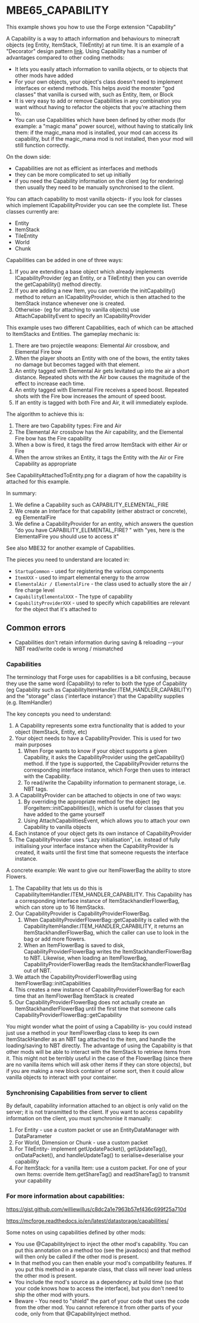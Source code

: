 # MBE65_CAPABILITY

This example shows you how to use the Forge extension "Capability"

A Capability is a way to attach information and behaviours to minecraft objects (eg Entity, ItemStack, TileEntity) at run time.  It is an example of a "Decorator" design pattern [link](https://www.geeksforgeeks.org/decorator-pattern/?ref=lbp).  Using Capability has a number of advantages compared to other coding methods:
* It lets you easily attach information to vanilla objects, or to objects that other mods have added
* For your own objects, your object's class doesn't need to implement interfaces or extend methods.  This helps avoid the monster "god classes" that vanilla is cursed with, such as Entity, Item, or Block
* It is very easy to add or remove Capabilities in any combination you want without having to refactor the objects that you're attaching them to. 
* You can use Capabilities which have been defined by other mods (for example: a "magic mana" power source), without having to statically link them: if the magic_mana mod is installed, your mod can access its capability, but if the magic_mana mod is not installed, then your mod will still function correctly.   

On the down side:
* Capabilities are not as efficient as interfaces and methods
* they can be more complicated to set up initially
* if you need the Capability information on the client (eg for rendering) then usually they need to be manually synchronised to the client.

You can attach capability to most vanilla objects- if you look for classes which implement ICapabilityProvider you can see the complete list.  These classes currently are:
* Entity
* ItemStack
* TileEntity
* World
* Chunk

Capabilities can be added in one of three ways:
1) If you are extending a base object which already implements ICapabilityProvider (eg an Entity, or a TileEntity) then you can override the getCapability() method directly.
2) If you are adding a new Item, you can override the initCapability() method to return an ICapabilityProvider, which is then attached to the ItemStack instance whenever one is created. 
3) Otherwise- (eg for attaching to vanilla objects) use AttachCapabilityEvent to specify an ICapabilityProvider 

This example uses two different Capabilities, each of which can be attached to ItemStacks and Entities.  The gameplay mechanic is:
1) There are two projectile weapons: Elemental Air crossbow, and Elemental Fire bow
2) When the player shoots an Entity with one of the bows, the entity takes no damage but becomes tagged with that element.
3) An entity tagged with Elemental Air gets levitated up into the air a short distance.  Repeated shots with the Air bow causes the magnitude of the effect to increase each time.
4) An entity tagged with Elemental Fire receives a speed boost.  Repeated shots with the Fire bow increases the amount of speed boost.
5) If an entity is tagged with both Fire and Air, it will immediately explode.

The algorithm to achieve this is:
1) There are two Capability types: Fire and Air
2) The Elemental Air crossbow has the Air capability, and the Elemental Fire bow has the Fire capability
3) When a bow is fired, it tags the fired arrow ItemStack with either Air or Fire
4) When the arrow strikes an Entity, it tags the Entity with the Air or Fire Capability as appropriate

See CapabilityAttachedToEntity.png for a diagram of how the capability is attached for this example.

In summary:
1) We define a Capability such as CAPABILITY_ELEMENTAL_FIRE
2) We create an Interface for that capability (either abstract or concrete), eg ElementalFire 
2) We define a CapabilityProvider for an entity, which answers the question "do you have CAPABILITY_ELEMENTAL_FIRE? " with "yes, here is the ElementalFire you should use to access it"

See also MBE32 for another example of Capabilities.

The pieces you need to understand are located in:

* `StartupCommon` - used for registering the various components
* `ItemXXX` - used to impart elemental energy to the arrow
* `ElementalAir / ElementalFire` - the class used to actually store the air / fire charge level
* `CapabilityElementalXXX` - The type of capability 
* `CapabilityProviderXXX` - used to specify which capabilities are relevant for the object that it's attached to  

## Common errors

* Capabilities don't retain information during saving & reloading --your NBT read/write code is wrong / mismatched


### Capabilities
The terminology that Forge uses for capabilities is a bit confusing, because they use the same word (Capability) to refer to both the type of Capability (eg Capability<IItemHandler> such as CapabilityItemHandler.ITEM_HANDLER_CAPABILITY) and the "storage" class ('interface instance') that the Capability supplies (e.g. IItemHandler) 

The key concepts you need to understand:
1) A Capability represents some extra functionality that is added to your object (ItemStack, Entity, etc)
2) Your object needs to have a CapabilityProvider.  This is used for two main purposes
    1) When Forge wants to know if your object supports a given Capability<Type>, it asks the CapabilityProvider using the getCapability() method.  If the type is supported, the CapabilityProvider returns the corresponding interface instance, which Forge then uses to interact with the Capability.
    2) To read/write the Capability information to permanent storage, i.e. NBT tags. 
3) A CapabilityProvider can be attached to objects in one of two ways:
    1) By overriding the appropriate method for the object (eg IForgeItem::initCapabilities()), which is useful for classes that you have added to the game yourself
    2) Using AttachCapabilitiesEvent, which allows you to attach your own Capability to vanilla objects
4) Each instance of your object gets its own instance of CapabilityProvider
5) The CapabilityProvider uses "Lazy initialisation", i.e. instead of fully initialising your interface instance when the CapabilityProvider is created, it waits until the first time that someone requests the interface instance.

A concrete example:
We want to give our ItemFlowerBag the ability to store Flowers.
1) The Capability that lets us do this is CapabilityItemHandler.ITEM_HANDLER_CAPABILITY.  This Capability has a corresponding interface instance of ItemStackhandlerFlowerBag, which can store up to 16 ItemStacks.
2) Our CapabilityProvider is CapabilityProviderFlowerBag.  
    1) When CapabilityProviderFlowerBag::getCapability is called with the CapabilityItemHandler.ITEM_HANDLER_CAPABILITY, it returns an ItemStackhandlerFlowerBag, which the caller can use to look in the bag or add more flowers.
    2) When an ItemFlowerBag is saved to disk, CapabilityProviderFlowerBag writes the ItemStackhandlerFlowerBag to NBT.  Likewise, when loading an ItemFlowerBag, CapabilityProviderFlowerBag reads the ItemStackhandlerFlowerBag out of NBT.
3) We attach the CapabilityProviderFlowerBag using ItemFlowerBag::initCapabilities
4) This creates a new instance of CapabilityProviderFlowerBag for each time that an ItemFlowerBag ItemStack is created 
5) Our CapabilityProviderFlowerBag does not actually create an ItemStackhandlerFlowerBag until the first time that someone calls CapabilityProviderFlowerBag::getCapability

You might wonder what the point of using a Capability is- you could instead just use a method in your ItemFlowerBag class to keep its own ItemStackHandler as an NBT tag attached to the item, and handle the loading/saving to NBT directly.
The advantage of using the Capability is that other mods will be able to interact with the ItemStack to retrieve items from it.  This might not be terribly useful in the case of the FlowerBag (since there are no vanilla items which will ask other items if they can store objects), but if you are making a new block container of some sort, then it could allow vanilla objects to interact with your container.

### Synchronising Capabilities from server to client
By default, capability information attached to an object is only valid on the server; it is not transmitted to the client.  If you want to access capability information on the client, you must synchronise it manually:
1) For Entity - use a custom packet or use an EntityDataManager with DataParameter
2) For World, Dimension or Chunk - use a custom packet 
3) For TileEntity- implement getUpdatePacket(), getUpdateTag(), onDataPacket(), and handleUpdateTag() to serialise+deserialise your capability
4) For ItemStack: for a vanilla Item: use a custom packet.  For one of your own Items: override Item.getShareTag() and readShareTag() to transmit your capability 

### For more information about capabilities:
https://gist.github.com/williewillus/c8dc2a1e7963b57ef436c699f25a710d

https://mcforge.readthedocs.io/en/latest/datastorage/capabilities/

Some notes on using capabilities defined by other mods:
* You use @CapabilityInject to inject the other mod's capability. You can put this annotation on a method too (see the javadocs) and that method will then only be called if the other mod is present.
* In that method you can then enable your mod's compatibility features. If you put this method in a separate class, that class will never load unless the other mod is present.
* You include the mod's source as a dependency at build time (so that your code knows how to access the interface), but you don't need to ship the other mod with yours.
* Beware - You need to "shield" the part of your code that uses the code from the other mod. You cannot reference it from other parts of your code, only from that @CapabilityInject method. 


